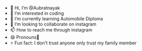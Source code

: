 - 👋 Hi, I’m @Aubratnayak
- 👀 I’m interested in coding 
- 🌱 I’m currently learning Automobile Diploma 
- 💞️ I’m looking to collaborate on instagram 
- 📫 How to reach me through instagram 
- 😄 Pronouns🥇
- ⚡ Fun fact: I don't trust anyone only trust my family member 

<!---
Aubratnayak/Aubratnayak is a ✨ special ✨ repository because its `README.md` (this file) appears on your GitHub profile.
You can click the Preview link to take a look at your changes.
--->
